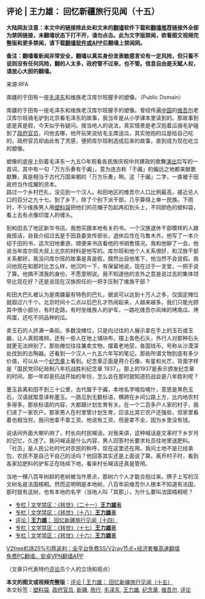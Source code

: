  <h2>评论 | 王力雄： 回忆新疆旅行见闻（十五）</h2> <p class="notice"><b>大陆网友注意：本文中的链接除此处和文末的<a href="https://github.com/bannedbook/fanqiang" >翻墙</a>软件下载和<a href="https://github.com/killgcd/justmysocks/blob/master/README.md">翻墙推荐</a>链接外全部为禁网链接，未翻墙状态下打不开，请勿点击。此为文字版禁闻，欲看图文视频完整版和更多禁闻，请下载<a href="https://github.com/bannedbook/fanqiang">翻墙软件或APP</a>后翻墙上禁闻网。</p><p>备注：翻墙看新闻非常安全，翻墙以真实身份发表敏感言论有一定风险，但只看不说则没有任何风险，翻的人太多，政府管不过来，也不管。信息自由是天赋人权，请放心大胆的翻墙。</b></p>  <div class="entry"> <p>来源:RFA</p> <p>南疆的于田有一座<a href="https://www.bannedbook.org/bnews/tag/%e6%af%9b%e6%b3%bd%e4%b8%9c/" class="st_tag internal_tag" rel="tag" title="标签 毛泽东 下的日志">毛泽东</a>和维族老汉库尔班握手的塑像。（Public Domain）             </p>  <p>南疆的于田有一座毛泽东和维族老汉库尔班握手的塑像。曾经传遍<span class='wp_keywordlink_affiliate'><a href="https://www.bannedbook.org/" title="中国" target="_blank">中国</a></span>的<a href="https://www.bannedbook.org/bnews/tag/%E7%BB%B4%E5%90%BE%E5%B0%94/" class="st_tag internal_tag" rel="tag" title="标签 维吾尔 下的日志">维吾尔</a>老汉库尔班骑毛驴到北京看毛泽东的故事，我当年是从小学课本里读到的。那故事到底是真是假，今天似乎有疑问。按当地人的说法，真实情景是老汉抱着瓜骑毛驴碰到了<a href="https://www.bannedbook.org/bnews/tag/%E6%94%BF%E5%BA%9C%E5%AE%98%E5%91%98/" class="st_tag internal_tag" rel="tag" title="标签 政府官员 下的日志">政府官员</a>，问他去哪，他开玩笑说给毛主席送瓜，其实他抱的瓜是给自己吃的，政府官员却由此有了灵感，便把库尔班制造成后来的故事，直到成为现在屹立的塑像。</p> <p>塑像的底座上刻着毛泽东一九五○年观看各民族庆祝中共建政的歌舞<span class='wp_keywordlink_affiliate'><a href="https://zh-cn.shenyunperformingarts.org/" title="演出" target="_blank">演出</a></span>后写的一首词，其中有一句「万方乐奏有于阗」，意为连古称「于阗」的偏远之地都来献歌献舞，真是相当于古代万国来朝的「万方乐奏」啊。这「于阗」二字，一直被于田政府当作炫耀的资本。<br />路过一个乡村巴扎，没见到一个汉人。和田地区的维吾尔人口比例最高，接近总人口的百分之九十七。到了乡下，除了个别下派干部，几乎算得上单一民族。下雨时，不少维族男人用<a href="https://www.bannedbook.org/bnews/tag/%E5%A1%91%E6%96%99%E8%A2%8B/" class="st_tag internal_tag" rel="tag" title="标签 塑料袋 下的日志">塑料袋</a>把他们的花帽子包起再扣到头上，不同颜色的塑料袋，看上去有点像印度人的缠头。</p>  <p>到和田去了地区新华书店。我想买跟本地有关的书。一个汉族退休干部模样的人跟我搭话，自我介绍过去是于田县委宣传部长，退休后住在乌鲁木齐。他写了一本介绍于田的书，这次旧地重游，顺便来书店看他的书销售情况。我和他聊了一会。他说当年库尔班大叔上北京的材料是他写的。库尔班和他个人关系很好，和汉族干部关系都好。我没问库尔班的故事是真是假，既然出自他笔下，他当然不会说假。我问他现在和那时比怎么样，他沉吟一下，有保留地说，现在过于一言堂，一把手说了算。他搞不清我的身份，不愿意明说。我不知道他的言外之意是说过去的集体领导比现在好？还是说现在汉族担任的一把手压制了维族干部？</p> <p>和田大巴扎被认为是南疆最有特色的巴扎，据说可以达到十万人之多，仅固定摊位就超过六千个。北京时间十二点以后巴扎才热闹起来，人越来越多。我们只能光顾其中很小部分，有时走路，有时坐维族人的驴车，一路吃维吾尔风味的烤南瓜、烤鸡蛋，还吃不同品种的瓜。</p>  <p>卖玉石的人挤满一条街。多数没摊位，只是向过往的人展示拿在手上的玉石或玉器，让人真假难辨。还有一些人在地上铺块布，摆上各色石头，外行人对那种石头就更无法辨别了。那些摊位往往兼卖文物，摆着老地契，各国钱币，号称从沙漠深处找到的古陶器。还看到一个汉人一九五六年写的笔记。那些所谓文物到底有多少价值，可以从一个<a href="https://www.bannedbook.org/bnews/tag/%E7%BA%AA%E5%BF%B5%E7%AB%A0/" class="st_tag internal_tag" rel="tag" title="标签 纪念章 下的日志">纪念章</a>上看到。纪念章正面是蒋介石像，有星和光芒，背面字样是「国民党印纪局制八年抗战胜利纪念章 1937」。那上的1937是表示颁发纪念章的时间，那一年却是抗战开始的年份，怎么会在那时就知道抗战会是八年胜利呢？</p> <p>墨玉县离和田不到三十公里，古代属于于阗，本地名字喀拉喀什，意思是黑色玉石，汉语就取意译称墨玉。一路见到无数标语，横跨在乡间公路上方，比内地农村多得多。那些标语的内容，大都跟计划生育有关。在一个二百多户人家的村子，我们进了一家农户。那家男人在村里管计划生育，应该比其它农户还强些，但家里看着也相当穷。我问他拿不拿工资，他说有工资，但是拿不全，因为乡里没有钱。</p>  <p>说话间外面大喇叭响了，村长向村民喊话。对我来讲，这种喊话是文革时下乡岁月的记忆，久违了。我问喊话是什么内容，男人回答村长要求社员往地里送肥料。「社员」是人民公社时代对农民的称呼，现在这里还在用。我问土地不是已经承包，农民不是自己干自己的活吗？他回答其实还是上面说了算。离开村子时，看到各家拉肥料的驴车正在陆续下地，看来村长喊话还真是管用。</p> <p>当地一棵八百年树龄的老树被当作景点，那树六个人才能合抱过来。牌子上写的汉文树名是法国梧桐。然而这明明是本地树，八百年前维吾尔人根本不知道有法国，那时就有这树，也有本地的名字（当地人叫「其那」），为什么要叫法国梧桐呢？</p> <ul class='op-related-articles' title='相关阅读'> <li><a href='https://www.bannedbook.org/bnews/ssgc/20201219/1450599.html' target='_blank'>专栏 | 文学禁区：《转世》（二十一）<b>王力雄</b>著</a></li> <li><a href='https://www.bannedbook.org/bnews/ssgc/20201128/1438747.html' target='_blank'>专栏 | 文学禁区：《转世》（十八）<b>王力雄</b>著</a></li> <li><a href='https://www.bannedbook.org/bnews/comments/20201128/1438331.html' target='_blank'>评论 | <b>王力雄</b>： 回忆新疆旅行见闻（十四）</a></li> <li><a href='https://www.bannedbook.org/bnews/ssgc/20201120/1434325.html' target='_blank'>专栏 | 文学禁区：《转世》（十七）<b>王力雄</b>著</a></li> <li><a href='https://www.bannedbook.org/bnews/ssgc/20201114/1430646.html' target='_blank'>专栏 | 文学禁区：《转世》（十六）<b>王力雄</b>著</a></li> </ul> <p class="texttj"> <a href="https://github.com/bannedbook/fanqiang/wiki/V2ray%E6%9C%BA%E5%9C%BA" target="_blank">V2free机场25%引荐返利：全平台免费SS/V2ray节点+经济套餐高速翻墙</a><br/> <a href="https://github.com/bannedbook/fanqiang/wiki/%E7%A6%81%E9%97%BB%E7%BD%91%E5%AE%89%E5%8D%93%E7%BF%BB%E5%A2%99%E6%96%B0%E9%97%BBAPP" target="_blank">免费PC翻墙、安卓VPN翻墙APP</a></p><p>（文章只代表特约<span class='wp_keywordlink_affiliate'><a href="https://www.bannedbook.org/bnews/comments/" title="新闻评论" target="_blank">评论</a></span>员个人的立场和观点）</p><a name='sharetosocial'></a>       <div><b>本文的图文或视频完整版</b>：<a href='https://www.bannedbook.org/bnews/comments/20201221/1452351.html'>评论 | 王力雄： 回忆新疆旅行见闻（十五）</a></div>  </div><!--END ENTRY--> <div class="postfooter"> <div>本文标签：<a href="https://www.bannedbook.org/bnews/tag/%E5%A1%91%E6%96%99%E8%A2%8B/" rel="tag">塑料袋</a>, <a href="https://www.bannedbook.org/bnews/tag/%E6%94%BF%E5%BA%9C%E5%AE%98%E5%91%98/" rel="tag">政府官员</a>, <a href="https://www.bannedbook.org/bnews/tag/%e6%96%b0%e7%96%86/" rel="tag">新疆</a>, <a href="https://www.bannedbook.org/bnews/tag/%E6%97%85%E8%A1%8C/" rel="tag">旅行</a>, <a href="https://www.bannedbook.org/bnews/tag/%e6%af%9b%e6%b3%bd%e4%b8%9c/" rel="tag">毛泽东</a>, <a href="https://www.bannedbook.org/bnews/tag/%e7%8e%8b%e5%8a%9b%e9%9b%84/" rel="tag">王力雄</a>, <a href="https://www.bannedbook.org/bnews/tag/%E7%BA%AA%E5%BF%B5%E7%AB%A0/" rel="tag">纪念章</a>, <a href="https://www.bannedbook.org/bnews/tag/%E7%BB%B4%E5%90%BE%E5%B0%94/" rel="tag">维吾尔</a>, <a href="https://www.bannedbook.org/bnews/tag/%E8%AF%84%E8%AE%BA/" rel="tag">评论</a></div>  </div><!--END POSTFOOTER--> 